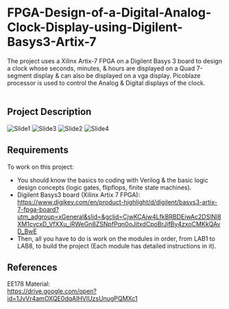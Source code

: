 # FPGA-Design-of-a-Digital-Analog-Clock-Display-using-Digilent-Basys3-Artix-7
The project uses a Xilinx Artix-7 FPGA on a Digilent Basys 3 board to design a clock whose seconds, minutes, &amp; hours are displayed on a Quad 7-segment display &amp; can also be displayed on a vga display. Picoblaze processor is used to control the Analog &amp; Digital displays of the clock.<br/>
<br/>
## Project Description
![Slide1](https://user-images.githubusercontent.com/27668656/54498715-c8703780-48c7-11e9-808c-737935b4490d.JPEG)
![Slide3](https://user-images.githubusercontent.com/27668656/54498742-f6ee1280-48c7-11e9-9447-1fe8324fedd9.JPEG)
![Slide2](https://user-images.githubusercontent.com/27668656/54498745-0a00e280-48c8-11e9-9eb2-24a756426e0a.JPEG)
![Slide4](https://user-images.githubusercontent.com/27668656/54498753-16853b00-48c8-11e9-88fb-0b0f7d4e3eea.JPEG)

## Requirements
To work on this project:<br/>
- You should know the basics to coding with Verilog & the basic logic design concepts (logic gates, flipflops, finite state machines). <br/>
- Digilent Basys3 board (Xilinx Artix 7 FPGA): 
https://www.digikey.com/en/product-highlight/d/digilent/basys3-artix-7-fpga-board?utm_adgroup=xGeneral&slid=&gclid=CjwKCAjw4LfkBRBDEiwAc2DSlNl8XM1cvcxD_VfXXu_iRWeGn8ZSNpfPqn0oJjtxdCpoBrJifBy4zxoCMKkQAvD_BwE <br/>
- Then, all you have to do is work on the modules in order, from LAB1 to LAB8, to build the project (Each module has detailed instructions in it).

## References
EE178 Material:<br/>
https://drive.google.com/open?id=1JvVr4amOXQE0dqAIHVlUzsUnugPQMXc1
